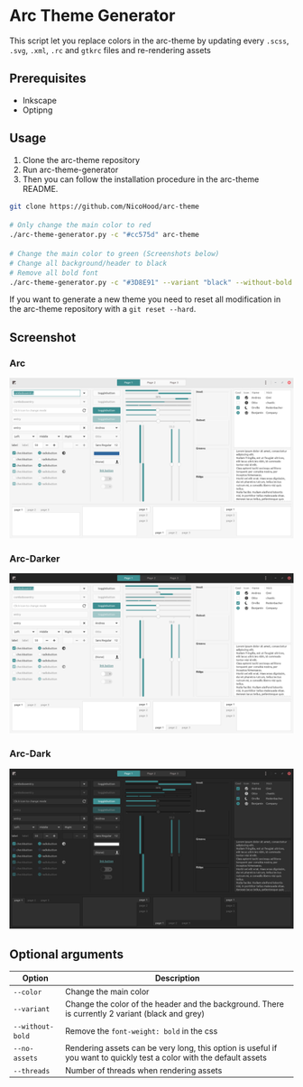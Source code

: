 # Arc Theme Generator
This script let you replace colors in the arc-theme by updating every `.scss`, `.svg`, `.xml`, `.rc` and `gtkrc` files and re-rendering assets

## Prerequisites
-   Inkscape
-   Optipng

## Usage
1. Clone the arc-theme repository
2. Run arc-theme-generator
3. Then you can follow the installation procedure in the arc-theme README.

```sh
git clone https://github.com/NicoHood/arc-theme

# Only change the main color to red
./arc-theme-generator.py -c "#cc575d" arc-theme

# Change the main color to green (Screenshots below)
# Change all background/header to black
# Remove all bold font 
./arc-theme-generator.py -c "#3D8E91" --variant "black" --without-bold arc-theme
```

If you want to generate a new theme you need to reset all modification in the arc-theme repository with a `git reset --hard`.

## Screenshot
### Arc
![](screenshot/light.png)
### Arc-Darker
![](screenshot/darker.png)
### Arc-Dark
![](screenshot/dark.png)

## Optional arguments
|Option|Description|
|-|-|
|`--color`| Change the main color|
|`--variant` | Change the color of the header and the background. There is currently 2 variant (black and grey) |
|`--without-bold`| Remove the `font-weight: bold` in the css
|`--no-assets`| Rendering assets can be very long, this option is useful if you want to quickly test a color with the default assets  |
|`--threads`| Number of threads when rendering assets |